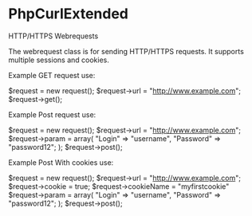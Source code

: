 # PhpCurlExtended
HTTP/HTTPS Webrequests

The webrequest class is for sending HTTP/HTTPS requests. It supports multiple sessions and cookies. 

Example GET request use:

$request = new request();
$request->url = "http://www.example.com";
$request->get();


Example Post request use:

$request = new request();
$request->url = "http://www.example.com";
$request->param = array(
    "Login" => "username",
    "Password" => "password12";
);
$request->post();



Example Post With cookies use:

$request = new request();
$request->url = "http://www.example.com";
$request->cookie = true;
$request->cookieName = "myfirstcookie"
$request->param = array(
    "Login" => "username",
    "Password" => "password12";
);
$request->post();
